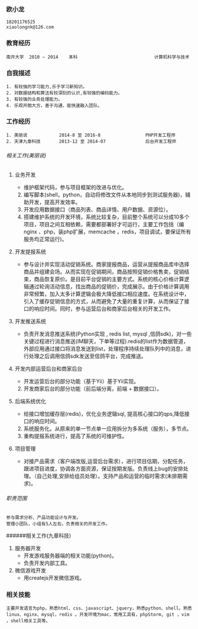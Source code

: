 ### 欧小龙	
	18201176525                                             xiaolongnk@126.com

### 教育经历
	南开大学  2010 — 2014    本科                             计算机科学与技术
### 自我描述
	1. 有较强的学习能力,乐于学习新知识。
	2. 对数据结构和算法有较深刻的认识,有较强的编码能力。 
	3. 有较强的业务处理能力。
    4. 乐观开朗大方，善于沟通，能快速融入团队。 

### 工作经历

	1. 美丽说            2014-8 至 2016-8                 PHP开发工程师
	2. 天津九章科技       2013-12 至 2014-07               后台开发工程师
###### 相关工作(美丽说)

 1. 业务开发
    
     *  维护框架代码，参与项目框架的改进与优化。
     2. 编写脚本(shell，python，自动将修改文件从本地同步到测试服务器)，辅助开发，提高开发效率。
     3. 开发应用数据接口（商品列表、商品详情、用户数据、资源位）。
     4. 搭建维护系统的开发环境，系统比较复杂，目前整个系统可以分成10多个项目，项目之间互相依赖，需要都部署好才可运行，主要工作包括（编nginx 、php，装php扩展，memcache ，redis，项目调试，要保证所有服务均正常运行)。
     
 2. 开发提报系统
   
     *  参与设计并实现活动促销系统。商家提报商品，运营从提报商品库中选择商品并组建会场。从而实现在促销期间，商品按照促销价格售卖，促销结束，商品恢复原价。是目前平台促销的主要方式。系统的核心价格计算逻辑通过轮询活动信息，找出商品的促销价，完成展示。由于价格计算调用非常频繁，加入太多计算逻辑会极大降低接口相应速度。在系统设计中，引入了缓存促销信息的方式，从而避免了大量的重复计算，从而保证了接口的响应时间。同时，参与运营后台和商家后台相关的开发工作。
     
 3. 开发推送系统
    
     * 负责开发消息推送系统(Python实现 , redis list, mysql ,信鸽sdk)，对一些关键过程进行消息推送(IM聊天，下单等过程).redis的list作为数据管道，外部应用通过接口将消息发送到list，处理程序持续处理队列中的消息，进行处理之后调用信鸽sdk发送至信鸽平台，完成推送。

 4. 开发内部运营后台和商家后台
 
     * 开发运营后台的部分功能（基于Yii）基于Yii实现。
     2. 开发商家后台的部分功能（前后端分离，前端 + 数据接口）。
 5. 后端系统优化
    
    * 给接口增加缓存层(redis)，优化业务逻辑sql, 提高核心接口的qps,降低接口的响应时间。
    2. 系统服务化。从原来的单一节点单一应用拆分为多系统（服务），多节点。
    3. 重构提报系统进行，提高了系统的可维护性。
 6. 项目管理
    
    * 对接产品需求（客户端改版,运营后台需求），进行项目估期，分配任务，跟进项目进度，协调各方面资源，保证按期发版。负责线上bug的安排处理。（自己处理,安排给组员处理）。支持产品和运营的临时需求(未排期需求)。


###### 职责范围
	参与需求分析、产品功能设计与开发。
	管理小团队，小组有5人左右，负责相关的开发工作。

######相关工作(九章科技)
1. 服务器开发
	* 开发游戏服务器端的相关功能(python)。
	* 负责开发内部工具。
2. 微信游戏开发
	* 用createjs开发微信游戏。
	
### 相关技能
	主要开发语言为php，熟悉html、css、javascript、jquery，熟悉python、shell。熟悉linux、nginx、mysql，redis 。开发环境为mac，常用工具有，phpStorm, git ，vim ，shell相关工具等。
